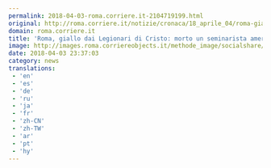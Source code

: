 ```yaml
---
permalink: 2018-04-03-roma.corriere.it-2104719199.html
original: http://roma.corriere.it/notizie/cronaca/18_aprile_04/roma-giallo-legionari-cristo-morto-seminarista-americano-26d0d6a6-3765-11e8-b6e2-a808a444e7a2.shtml
domain: roma.corriere.it
title: 'Roma, giallo dai Legionari di Cristo: morto un seminarista americano'
image: http://images.roma.corriereobjects.it/methode_image/socialshare/9f8f0c58-377d-11e8-b6e2-a808a444e7a2.jpg
date: 2018-04-03 23:37:03
category: news
translations: 
 - 'en'
 - 'es'
 - 'de'
 - 'ru'
 - 'ja'
 - 'fr'
 - 'zh-CN'
 - 'zh-TW'
 - 'ar'
 - 'pt'
 - 'hy'
---
```


